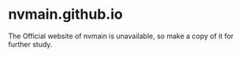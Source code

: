 # nvmain.github.io
The Official website of nvmain is unavailable, so make a copy of it for further study.
